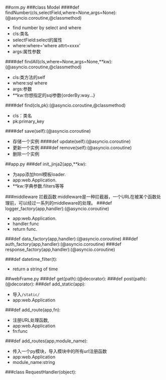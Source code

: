 ##orm.py
###class Model
####def findNumber(cls,selectField,where=None,args=None):(@asyncio.coroutine,@classmethod)
* find number by select and where
* cls:类名
* selectField:select的属性
* where:where='where attrt=xxxx'
* args:属性参数

####def findAll(cls,where=None,args=None,**kw):(@asyncio.coroutine,@classmethod)
* cls:类方法的self
* where:sql where
* args:参数
* **kw:你想指定的sql参数{orderBy:way...}
		
####def  find(cls,pk):(@asyncio.coroutine,@classmethod)
* cls：类名
* pk:primary_key

####def save(self):(@asyncio.coroutine)
* 存储一个实例
####def update(self):(@asyncio.coroutine)
* 更新一个实例
####def remove(self):(@asyncio.coroutine)		
* 删除一个实例


##app.py
###def init_jinja2(app,**kw):
* 为app添加html模板loader.
* app:web.Application.
* **kw:字典参数.filters等等

###middleware 拦截函数 middleware是一种拦截器，一个URL在被某个函数处理前，可以经过一系列的middleware的处理。
###def logger_factory(app,handler):(@asyncio.coroutine)
* app:web.Application.
* handler:func
* return func.

###def data_factory(app,handler):(@asyncio.coroutine)
###def auth_factory(app,handler):(@asyncio.coroutine)
###def response_factory(app,handler):(@asyncio.coroutine)

###def datetime_filter(t):
* return a string of time

##webFrame.py
###def get(path):(@decorator):
###def post(path):(@decorator):
###def add_static(app):
* 导入`/static/`
* app:web.Application

###def add_route(app,fn):
* 注册URL处理函数,
* app:web.Application
* fn:func

###def add_routes(app,module_name):
* 传入一个py模块，导入模块中的所有url注册函数
* app:web.Application
* module_name:string

###class RequestHandler(object):
